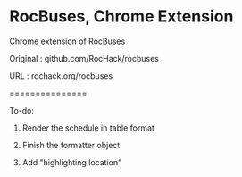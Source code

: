 RocBuses, Chrome Extension
===============

Chrome extension of RocBuses

Original : github.com/RocHack/rocbuses

URL : rochack.org/rocbuses

===============

To-do:

1. Render the schedule in table format

2. Finish the formatter object

3. Add "highlighting location"
